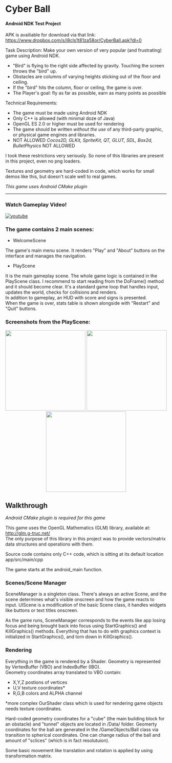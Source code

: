 # Cyber Ball
#### Android NDK Test Project

APK is availiable for download via that link:
https://www.dropbox.com/s/i8cls1t81za58or/CyberBall.apk?dl=0

Task Description: Make your own version of very popular (and frustrating) game using Android NDK. 
- "Bird" is flying to the right side affected by gravity. Touching the screen throws the "bird" up.
- Obstacles are columns of varying heights sticking out of the floor and ceiling.
- If the "bird" hits the column, floor or ceiling, the game is over.
- The Player's goal: fly as far as possible, earn as many points as possible

Technical Requirements:
- The game must be made using Android NDK
- Only C++ is allowed (with minimal doze of Java) 
- OpenGL ES 2.0 or higher must be used for rendering
- The game should be written *without the use* of any third-party graphic, or physical game engines and libraries. 
- NOT ALLOWED *Cocos2D, GLKit, SpriteKit, QT, GLUT, SDL, Box2d, BulletPhysics* NOT ALLOWED

I took these restrictions very seriously. So none of this libraries are present in this project, even no png loaders.

Textures and geometry are hard-coded in code, which works for small demos like this, but doesn't scale well to real games.

*This game uses Android CMake plugin*

* * *
### Watch Gameplay Video!

[![youtube](https://cloud.githubusercontent.com/assets/15881137/19723195/cdd01ff0-9b82-11e6-935b-c8b27ae9edc9.png)](https://www.youtube.com/watch?v=Mx1A6CMf_cs)

### The game contains 2 main scenes:
- WelcomeScene

The game's main menu scene. It renders "Play" and "About" buttons on the interface and manages the navigation.
- PlayScene 

It is the main gameplay scene. The whole game logic is contained in the PlayScene class. I recommend to start reading from
the DoFrame() method and it should become clear. It's a standard game loop that handles input, updates the world, checks for collisions and renders.
<br>In addition to gameplay, an HUD with score and signs is presented. <br>
When the game is over, stats table is shown alongside with "Restart" and "Quit" buttons.

### Screenshots from the PlayScene:

<p align="center">
  <img src="https://cloud.githubusercontent.com/assets/15881137/19723429/e70e04cc-9b83-11e6-8bd3-e3f618d7ebf5.png" width="250"/>
  <img src="https://cloud.githubusercontent.com/assets/15881137/19723494/28b5970a-9b84-11e6-9e1f-e886a8c0a7ae.png" width="250"/>
  <img src="https://cloud.githubusercontent.com/assets/15881137/19723507/37b9e170-9b84-11e6-8750-854d73679903.png" width="250"/>
</p>

## Walkthrough

*Android CMake plugin is required for this game*

This game uses the OpenGL Mathematics (GLM) library, available at: http://glm.g-truc.net/ <br>
The only purpose of this library in this project was to provide vectors/matrix data structures and operations with them.

Source code contains only C++ code, which is sitting at its default location app/src/main/cpp

The game starts at the android_main function.

### Scenes/Scene Manager
SceneManager is a singleton class. There's always an active Scene, and the scene determines what's visible onscreen and how the game reacts to input.
UIScene is a modification of the basic Scene class, it handles widgets like buttons or text titles onscreen.

As the game runs, SceneManager corresponds to the events like app losing focus and being brought back into focus using StartGraphics() and KillGraphics() methods.
Everything that has to do with graphics context is initialized in StartGraphics(), and torn down in KillGraphics().

### Rendering
Everything in the game is rendered by a Shader. Geometry is represented by VertexBuffer (VBO) and IndexBuffer (IBO). <br>
Geometry coordinates array translated to VBO contain:
- X,Y,Z postions of vertices
- U,V texture coordinates*
- R,G,B colors and ALPHA channel

*more complex OurShader class which is used for rendering game objects needs texture coordinates.

Hard-coded geometry coordinates for a "cube" (the main building block for an obstacle) and "tunnel" objects are located in /Data/ folder.
Geomerty coordinates for the ball are generated in the /GameObjects/Ball class via transition to spherical coordinates. 
One can change radius of the ball and amount of "sclices" (which is in fact resolutuion).

Some basic movement like translation and rotation is applied by using transformation matrix.







